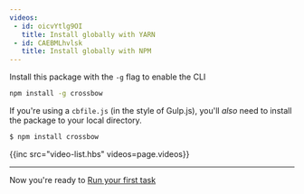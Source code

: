 ```yaml
---
videos: 
 - id: oicvYtlg9OI
   title: Install globally with YARN
 - id: CAEBMLhvlsk
   title: Install globally with NPM
---
```


Install this package with the `-g` flag to enable the CLI

```bash
npm install -g crossbow
```

If you're using a `cbfile.js` (in the style of Gulp.js), you'll
*also* need to install the package to your local directory.

```bash
$ npm install crossbow
```

{{inc src="video-list.hbs" videos=page.videos}}

---

Now you're ready to [Run your first task](/docs/run-your-first-task)

